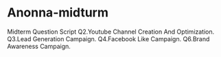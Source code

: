 # Anonna-midturm
 Midterm Question Script 
Q2.Youtube Channel Creation And Optimization.
Q3.Lead Generation Campaign.
Q4.Facebook Like Campaign. 
Q6.Brand Awareness Campaign.
